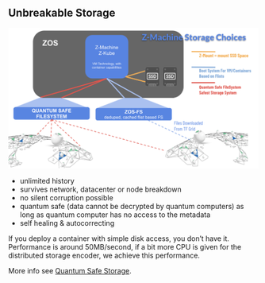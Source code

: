 
## Unbreakable Storage

![](img/zmachine_storage.png)  

- unlimited history
- survives network, datacenter or node breakdown
- no silent corruption possible
- quantum safe (data cannot be decrypted by quantum computers) as long as quantum computer has no access to the metadata
- self healing & autocorrecting


If you deploy a container with simple disk access, you don’t have it. 
Performance is around 50MB/second, if a bit more CPU is given for the distributed storage encoder, we achieve this performance. 
  
More info see [Quantum Safe Storage](../../qsss/qsss_home.md).





